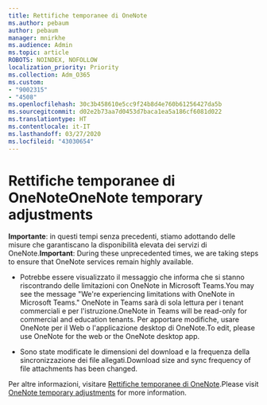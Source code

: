 ```yaml
---
title: Rettifiche temporanee di OneNote
ms.author: pebaum
author: pebaum
manager: mnirkhe
ms.audience: Admin
ms.topic: article
ROBOTS: NOINDEX, NOFOLLOW
localization_priority: Priority
ms.collection: Adm_O365
ms.custom:
- "9002315"
- "4508"
ms.openlocfilehash: 30c3b458610e5cc9f24b8d4e760b61256427da5b
ms.sourcegitcommit: d02e2b73aa7d0453d7baca1ea5a186cf6081d022
ms.translationtype: HT
ms.contentlocale: it-IT
ms.lasthandoff: 03/27/2020
ms.locfileid: "43030654"
---
```

# <a name="onenote-temporary-adjustments"></a><span data-ttu-id="4a174-102">Rettifiche temporanee di OneNote</span><span class="sxs-lookup"><span data-stu-id="4a174-102">OneNote temporary adjustments</span></span>

<span data-ttu-id="4a174-103">**Importante**: in questi tempi senza precedenti, stiamo adottando delle misure che garantiscano la disponibilità elevata dei servizi di OneNote.</span><span class="sxs-lookup"><span data-stu-id="4a174-103">**Important**: During these unprecedented times, we are taking steps to ensure that OneNote services remain highly available.</span></span>

- <span data-ttu-id="4a174-104">Potrebbe essere visualizzato il messaggio che informa che si stanno riscontrando delle limitazioni con OneNote in Microsoft Teams.</span><span class="sxs-lookup"><span data-stu-id="4a174-104">You may see the message "We're experiencing limitations with OneNote in Microsoft Teams."</span></span> <span data-ttu-id="4a174-105">OneNote in Teams sarà di sola lettura per i tenant commerciali e per l'istruzione.</span><span class="sxs-lookup"><span data-stu-id="4a174-105">OneNote in Teams will be read-only for commercial and education tenants.</span></span> <span data-ttu-id="4a174-106">Per apportare modifiche, usare OneNote per il Web o l'applicazione desktop di OneNote.</span><span class="sxs-lookup"><span data-stu-id="4a174-106">To edit, please use OneNote for the web or the OneNote desktop app.</span></span>

- <span data-ttu-id="4a174-107">Sono state modificate le dimensioni del download e la frequenza della sincronizzazione dei file allegati.</span><span class="sxs-lookup"><span data-stu-id="4a174-107">Download size and sync frequency of file attachments has been changed.</span></span>

<span data-ttu-id="4a174-108">Per altre informazioni, visitare [Rettifiche temporanee di OneNote](https://techcommunity.microsoft.com/t5/onenote-service-updates/awareness-of-temporary-adjustments-in-microsoft-onenote/m-p/1248100).</span><span class="sxs-lookup"><span data-stu-id="4a174-108">Please visit [OneNote temporary adjustments](https://techcommunity.microsoft.com/t5/onenote-service-updates/awareness-of-temporary-adjustments-in-microsoft-onenote/m-p/1248100) for more information.</span></span>
